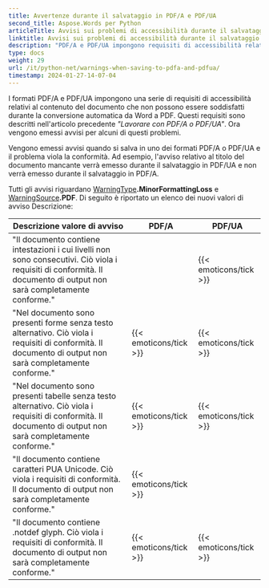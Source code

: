 ```yaml
---
title: Avvertenze durante il salvataggio in PDF/A e PDF/UA
second_title: Aspose.Words per Python
articleTitle: Avvisi sui problemi di accessibilità durante il salvataggio in PDF/A e PDF/UA
linktitle: Avvisi sui problemi di accessibilità durante il salvataggio in PDF/A e PDF/UA
description: "PDF/A e PDF/UA impongono requisiti di accessibilità relativi al contenuto del documento. Quando si salva in PDF/A o PDF/UA in Python e il problema viola la conformità, viene emesso un avviso."
type: docs
weight: 29
url: /it/python-net/warnings-when-saving-to-pdfa-and-pdfua/
timestamp: 2024-01-27-14-07-04
---
```


I formati PDF/A e PDF/UA impongono una serie di requisiti di accessibilità relativi al contenuto del documento che non possono essere soddisfatti durante la conversione automatica da Word a PDF. Questi requisiti sono descritti nell'articolo precedente *"Lavorare con PDF/A o PDF/UA"*. Ora vengono emessi avvisi per alcuni di questi problemi.

Vengono emessi avvisi quando si salva in uno dei formati PDF/A o PDF/UA e il problema viola la conformità. Ad esempio, l'avviso relativo al titolo del documento mancante verrà emesso durante il salvataggio in PDF/UA e non verrà emesso durante il salvataggio in PDF/A.

Tutti gli avvisi riguardano [WarningType](https://reference.aspose.com/words/python-net/aspose.words/warningtype/)**.MinorFormattingLoss** e [WarningSource](https://reference.aspose.com/words/python-net/aspose.words/warningsource/)**.PDF**. Di seguito è riportato un elenco dei nuovi valori di avviso Descrizione:

|  Descrizione valore di avviso |  PDF/A |  PDF/UA |
|  ------------------------------------------------------------  |  ----------------------  |  ----------------------  |
|  "Il documento contiene intestazioni i cui livelli non sono consecutivi. Ciò viola i requisiti di conformità. Il documento di output non sarà completamente conforme." |                          |   {{< emoticons/tick >}}  |
|  "Nel documento sono presenti forme senza testo alternativo. Ciò viola i requisiti di conformità. Il documento di output non sarà completamente conforme." |   {{< emoticons/tick >}}  |   {{< emoticons/tick >}}  |
|  "Nel documento sono presenti tabelle senza testo alternativo. Ciò viola i requisiti di conformità. Il documento di output non sarà completamente conforme." |   {{< emoticons/tick >}}  |   {{< emoticons/tick >}}  |
|  "Il documento contiene caratteri PUA Unicode. Ciò viola i requisiti di conformità. Il documento di output non sarà completamente conforme." |   {{< emoticons/tick >}}  |                          |
|  "Il documento contiene .notdef glyph. Ciò viola i requisiti di conformità. Il documento di output non sarà completamente conforme." |   {{< emoticons/tick >}}  |   {{< emoticons/tick >}}  |

